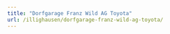 ```yaml
---
title: "Dorfgarage Franz Wild AG Toyota"
url: /illighausen/dorfgarage-franz-wild-ag-toyota/
---
```

